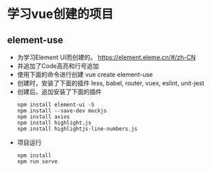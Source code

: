 # 学习vue创建的项目
## element-use
* 为学习Element UI而创建的。
    https://element.eleme.cn/#/zh-CN
* 并追加了Code高亮和行号追加
* 使用下面的命令进行创建
    vue create element-use
* 创建时，安装了下面的插件
    less, babel, router, vuex, eslint, unit-jest
* 创建后，追加安装了下面的插件
    ```
    npm install element-ui -S
    npm install --save-dev mockjs
    npm install axios
    npm install highlight.js
    npm install highlightjs-line-numbers.js
    ```
* 项目运行
    ```
    npm install
    npm run serve
    ```